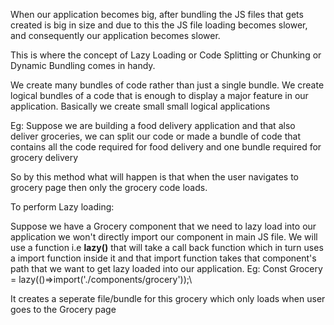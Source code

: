 
When our application becomes big, after bundling the JS files that gets created is big in size and due to this the JS file loading becomes slower, and consequently our application becomes slower.

This is where the concept of  Lazy Loading or Code Splitting or Chunking  or Dynamic Bundling comes in handy.

We create many bundles of code rather than just a single bundle. We create logical bundles of a code that is enough to display a major feature in our application.
Basically we create small small logical applications 

Eg: Suppose we are building a food delivery application and that also deliver groceries, we can split our code or made a bundle of code that contains all the code required for food delivery and one bundle required for grocery delivery 

So by this method what will happen is that when the user navigates to grocery page then only the grocery code loads.


To perform Lazy loading:

Suppose we have a Grocery component that we need to lazy load into our application we won't directly import our component in main JS file.  We will use a function i.e **lazy()** that will take a call back function which in turn uses a import function inside it and that import function takes that component's path that we want to get lazy loaded into our application.
Eg:
Const Grocery = lazy(()=>import('./components/grocery'));\

It creates a seperate file/bundle for this grocery which only loads when user goes to the Grocery page